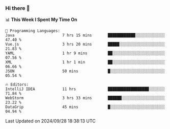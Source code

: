 ### Hi there 👋

<!--
**asdf12303116/asdf12303116** is a ✨ _special_ ✨ repository because its `README.md` (this file) appears on your GitHub profile.

Here are some ideas to get you started:

- 🔭 I’m currently working on ...
- 🌱 I’m currently learning ...
- 👯 I’m looking to collaborate on ...
- 🤔 I’m looking for help with ...
- 💬 Ask me about ...
- 📫 How to reach me: ...
- 😄 Pronouns: ...
- ⚡ Fun fact: ...
-->

<!--START_SECTION:waka-->
📊 **This Week I Spent My Time On** 

```text
💬 Programming Languages: 
Java                     7 hrs 15 mins       ████████████░░░░░░░░░░░░░   47.40 % 
Vue.js                   3 hrs 20 mins       █████░░░░░░░░░░░░░░░░░░░░   21.83 % 
YAML                     1 hr 9 mins         ██░░░░░░░░░░░░░░░░░░░░░░░   07.56 % 
XML                      1 hr 1 min          ██░░░░░░░░░░░░░░░░░░░░░░░   06.66 % 
JSON                     50 mins             █░░░░░░░░░░░░░░░░░░░░░░░░   05.54 % 

🔥 Editors: 
IntelliJ IDEA            11 hrs              ██████████████████░░░░░░░   71.84 % 
WebStorm                 3 hrs 33 mins       ██████░░░░░░░░░░░░░░░░░░░   23.22 % 
DataGrip                 45 mins             █░░░░░░░░░░░░░░░░░░░░░░░░   04.94 % 
```


 Last Updated on 2024/09/28 18:38:13 UTC
<!--END_SECTION:waka-->
